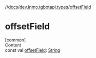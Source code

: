 //[docs](../../index.md)/[dev.inmo.tgbotapi.types](index.md)/[offsetField](offset-field.md)



# offsetField  
[common]  
Content  
const val [offsetField](offset-field.md): [String](https://kotlinlang.org/api/latest/jvm/stdlib/kotlin/-string/index.html)  



